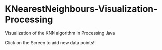 # KNearestNeighbours-Visualization-Processing
Visualization of the KNN algorithm in Processing Java

Click on the Screen to add new data points!!
